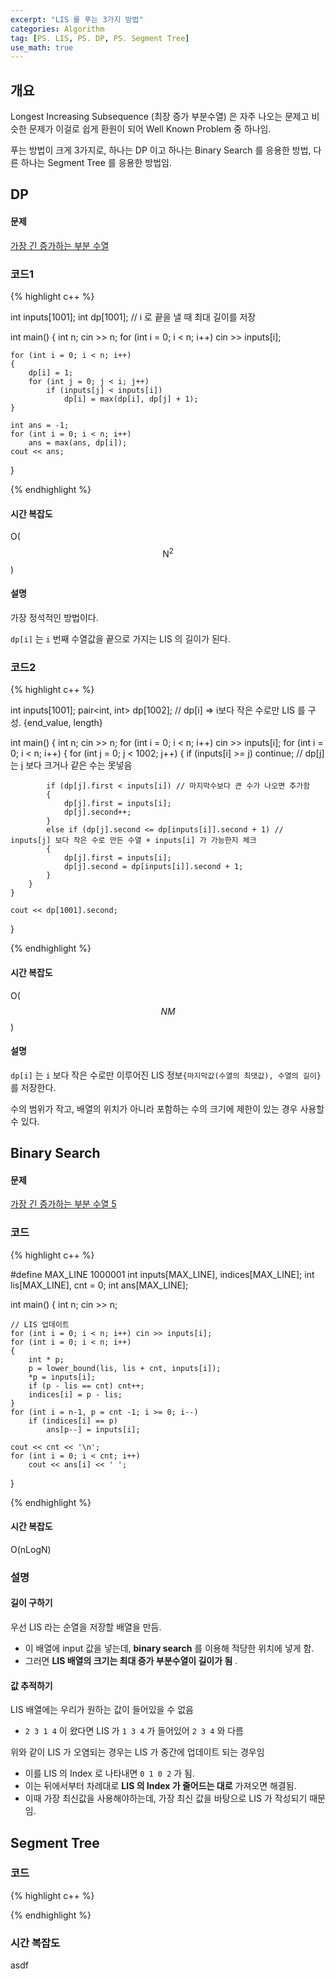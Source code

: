 ```yaml
---
excerpt: "LIS 를 푸는 3가지 방법"
categories: Algorithm
tag: [PS. LIS, PS. DP, PS. Segment Tree]
use_math: true
---
```


## 개요

Longest Increasing Subsequence (최장 증가 부분수열) 은 자주 나오는 문제고 비슷한 문제가 이걸로 쉽게 환원이 되어 Well Known Problem 중 하나임.

푸는 방법이 크게 3가지로, 하나는 DP 이고 하나는 Binary Search 를 응용한 방법, 다른 하나는 Segment Tree 를 응용한 방법임.

## DP

#### 문제

[가장 긴 증가하는 부분 수열](https://www.acmicpc.net/problem/11053)

### 코드1

{% highlight c++ %}

int inputs[1001];
int dp[1001]; // i 로 끝을 낼 때 최대 길이를 저장

int main()
{
	int n; cin >> n;
	for (int i = 0; i < n; i++) cin >> inputs[i];

	for (int i = 0; i < n; i++)
	{
		dp[i] = 1;
		for (int j = 0; j < i; j++)
			if (inputs[j] < inputs[i])
				dp[i] = max(dp[i], dp[j] + 1);
	}

	int ans = -1;
	for (int i = 0; i < n; i++)
		ans = max(ans, dp[i]);
	cout << ans;
}

{% endhighlight %}

#### 시간 복잡도

O($$\mathrm{N}^2$$)

#### 설명

가장 정석적인 방법이다. 

```dp[i]``` 는 ```i``` 번째 수열값을 끝으로 가지는 LIS 의 길이가 된다.


### 코드2

{% highlight c++ %}

int inputs[1001];
pair<int, int> dp[1002]; // dp[i] => i보다 작은 수로만 LIS 를 구성. {end_value, length}

int main()
{
	int n;
	cin >> n;
	for (int i = 0; i < n; i++) cin >> inputs[i];
	for (int i = 0; i < n; i++) 
	{
		for (int j = 0; j < 1002; j++)
		{
			if (inputs[i] >= j) continue; // dp[j] 는 j 보다 크거나 같은 수는 못넣음

			if (dp[j].first < inputs[i]) // 마지막수보다 큰 수가 나오면 추가함
			{
				dp[j].first = inputs[i];
				dp[j].second++;
			}
			else if (dp[j].second <= dp[inputs[i]].second + 1) // inputs[j] 보다 작은 수로 만든 수열 + inputs[i] 가 가능한지 체크
			{
				dp[j].first = inputs[i];
				dp[j].second = dp[inputs[i]].second + 1;
			}
		}
	}
	
	cout << dp[1001].second;
}

{% endhighlight %}

#### 시간 복잡도

O($$NM$$)

#### 설명


```dp[i]``` 는 ```i``` 보다 작은 수로만 이루어진 LIS 정보```{마지막값(수열의 최댓값), 수열의 길이}``` 를 저장한다. 

수의 범위가 작고, 배열의 위치가 아니라 포함하는 수의 크기에 제한이 있는 경우 사용할 수 있다.



## Binary Search

#### 문제

[가장 긴 증가하는 부분 수열 5](https://www.acmicpc.net/problem/14003) 

### 코드

{% highlight c++ %}

#define MAX_LINE 1000001
int inputs[MAX_LINE], indices[MAX_LINE];
int lis[MAX_LINE], cnt = 0;
int ans[MAX_LINE];

int main()
{
	int n;
	cin >> n;

	// LIS 업데이트
	for (int i = 0; i < n; i++) cin >> inputs[i];
	for (int i = 0; i < n; i++)
	{
		int * p;
		p = lower_bound(lis, lis + cnt, inputs[i]);
		*p = inputs[i];
		if (p - lis == cnt) cnt++;
		indices[i] = p - lis;
	}
	for (int i = n-1, p = cnt -1; i >= 0; i--)
		if (indices[i] == p)
			ans[p--] = inputs[i];
	
	cout << cnt << '\n';
	for (int i = 0; i < cnt; i++)
		cout << ans[i] << ' ';
}

{% endhighlight %}

#### 시간 복잡도

O(nLogN)

### 설명

#### 길이 구하기

우선 LIS 라는 순열을 저장할 배열을 만듬.
+ 이 배열에 input 값을 넣는데,  __binary search__ 를 이용해 적당한 위치에 넣게 함.
+ 그러면 __LIS 배열의 크기는 최대 증가 부분수열이 길이가 됨__ .

#### 값 추적하기

LIS 배열에는 우리가 원하는 값이 들어있을 수 없음
+ ```2 3 1 4``` 이 왔다면 LIS 가 ```1 3 4``` 가 들어있어 ```2 3 4``` 와 다름

위와 같이 LIS 가 오염되는 경우는 LIS 가 중간에 업데이트 되는 경우임
+ 이를 LIS 의 Index 로 나타내면 ```0 1 0 2``` 가 됨.
+ 이는 뒤에서부터 차례대로 __LIS 의 Index 가 줄어드는 대로__ 가져오면 해결됨.
+ 이때 가장 최신값을 사용해야하는데, 가장 최신 값을 바탕으로 LIS 가 작성되기 때문임.



## Segment Tree

### 코드

{% highlight c++ %}


{% endhighlight %}

### 시간 복잡도

asdf

